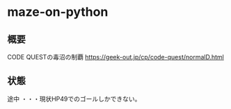 # maze-on-python

## 概要
CODE QUESTの毒沼の制覇
https://geek-out.jp/cp/code-quest/normalD.html

## 状態
途中
・・・現状HP49でのゴールしかできない。
